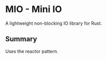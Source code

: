 # MIO - Mini IO

A lightweight non-blocking IO library for Rust.

## Summary

Uses the reactor pattern.
